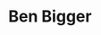 ---
title: "Ben Bigger"
link: ""
email: ""
description: "The Linode documentation library's profile page and submission listing for Ben Bigger"
---